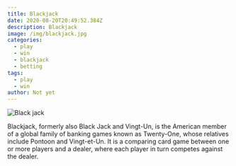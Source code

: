 ```yaml
---
title: Blackjack
date: 2020-08-20T20:49:52.384Z
description: Blackjack
image: /img/blackjack.jpg
categories:
  - play
  - win
  - blackjack
  - betting
tags:
  - play
  - win
author: Not yet
---
```



![](/img/blackjackpost.jpg "Black jack")

Blackjack, formerly also Black Jack and Vingt-Un, is the American member of a global family of banking games known as Twenty-One, whose relatives include Pontoon and Vingt-et-Un. It is a comparing card game between one or more players and a dealer, where each player in turn competes against the dealer.